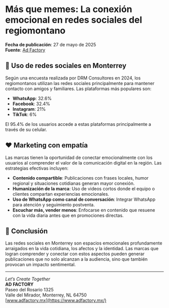 # Más que memes: La conexión emocional en redes sociales del regiomontano

**Fecha de publicación**: 27 de mayo de 2025  
**Fuente**: [Ad Factory](https://www.adfactory.mx/articulos-de-marketing-y-publicidad/mas-que-memes-la-conexion-emocional-en-redes-sociales-del-regiomontano/)

## 📱 Uso de redes sociales en Monterrey

Según una encuesta realizada por DRM Consultores en 2024, los regiomontanos utilizan las redes sociales principalmente para mantener contacto con amigos y familiares. Las plataformas más populares son:

- **WhatsApp**: 32.6%
- **Facebook**: 32.4%
- **Instagram**: 21%
- **TikTok**: 6%

El 95.4% de los usuarios accede a estas plataformas principalmente a través de su celular.

## ❤️ Marketing con empatía

Las marcas tienen la oportunidad de conectar emocionalmente con los usuarios al comprender el valor de la comunicación digital en la región. Las estrategias efectivas incluyen:

- **Contenido compartible**: Publicaciones con frases locales, humor regional y situaciones cotidianas generan mayor conexión.
- **Humanización de la marca**: Uso de videos cortos donde el equipo o clientes compartan experiencias emocionales.
- **Uso de WhatsApp como canal de conversación**: Integrar WhatsApp para atención y seguimiento postventa.
- **Escuchar más, vender menos**: Enfocarse en contenido que resuene con la vida diaria antes que en promociones directas.

## 📌 Conclusión

Las redes sociales en Monterrey son espacios emocionales profundamente arraigados en la vida cotidiana, los afectos y la identidad. Las marcas que logran comprender y conectar con estos aspectos pueden generar publicaciones que no solo alcanzan a la audiencia, sino que también provocan un impacto sentimental.

---

*Let’s Create Together*  
**AD FACTORY**  
Paseo del Rosario 1325  
Valle del Mirador, Monterrey, NL 64750  
[www.adfactory.mx](https://www.adfactory.mx/)
